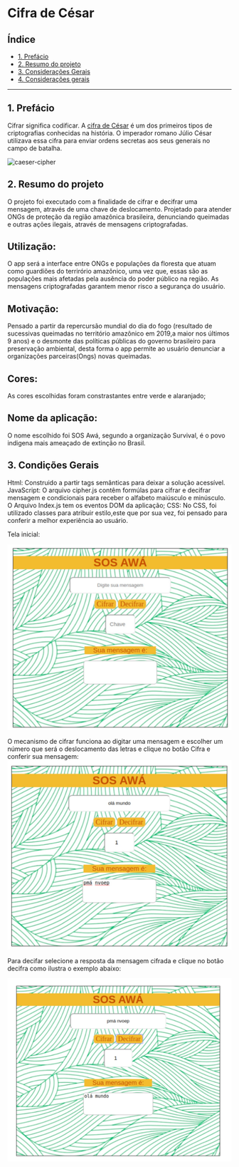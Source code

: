 # Cifra de César

## Índice

* [1. Prefácio](#1-prefácio)
* [2. Resumo do projeto](#2-resumo-do-projeto)
* [3. Considerações Gerais](#3-Considerações-gerais)
* [4. Considerações gerais](#4-considerações-gerais)

***

## 1. Prefácio

Cifrar significa codificar. A [cifra de
César](https://pt.wikipedia.org/wiki/Cifra_de_C%C3%A9sar) é um dos primeiros
tipos de criptografias conhecidas na história. O imperador romano Júlio César
utilizava essa cifra para enviar ordens secretas aos seus generais no campo de
batalha.

![caeser-cipher](https://user-images.githubusercontent.com/11894994/60990999-07ffdb00-a320-11e9-87d0-b7c291bc4cd1.png)



## 2. Resumo do projeto

O projeto foi executado com a finalidade de cifrar e decifrar uma mensagem, através de uma chave de deslocamento. Projetado para atender ONGs de proteção da região amazônica brasileira, denunciando queimadas e outras ações ilegais, através de mensagens criptografadas.

## Utilização:

O app será a interface entre ONGs e populações da floresta que atuam como guardiões do terrirório amazônico, uma vez que, essas são as populações mais afetadas pela ausência do poder público na região. As mensagens criptografadas garantem menor risco a segurança do usuário. 

## Motivação:

Pensado a partir da repercursão mundial do dia do fogo (resultado de sucessivas queimadas no território amazônico em 2019,a maior nos últimos 9 anos) e o desmonte das políticas públicas do governo brasileiro para preservação ambiental, desta forma o app permite ao usuário denunciar a organizações parceiras(Ongs) novas queimadas.

## Cores:

As cores escolhidas foram constrastantes entre verde e alaranjado;

## Nome da aplicação:

 O nome escolhido foi SOS Awá, segundo a organização Survival, é o povo indigena mais ameaçado de extinção no Brasil. 

## 3. Condições Gerais

Html: Construido a partir tags semânticas para deixar a solução acessível.
JavaScript: O arquivo cipher.js contêm formúlas para cifrar e decifrar mensagem e condicionais para receber o alfabeto maiúsculo e minúsculo. O Arquivo Index.js tem os eventos DOM da aplicação;
CSS: No CSS, foi utilizado classes para atribuir estilo,este que por sua vez, foi pensado para conferir a melhor experiência ao usuário.

Tela inicial:

![Print tela](imagem/printdatela.jpg)

O mecanismo de cifrar funciona ao digitar uma mensagem e escolher um número que será o deslocamento das letras e clique no botão Cifra e conferir sua mensagem:
![Print tela](imagem/cifra.jpg)


Para decifar selecione a resposta da mensagem cifrada e clique no botão decifra como ilustra o exemplo abaixo:

![Print tela](imagem/decifra.jpg)
